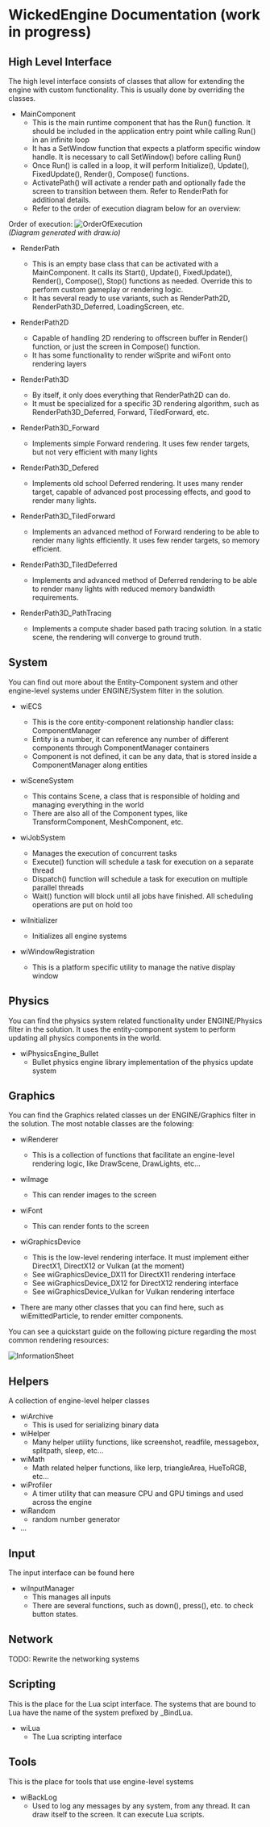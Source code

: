 # WickedEngine Documentation (work in progress)

## High Level Interface
The high level interface consists of classes that allow for extending the engine with custom functionality. This is usually done by overriding the classes.

- MainComponent
	- This is the main runtime component that has the Run() function. It should be included in the application entry point while calling Run() in an infinite loop
	- It has a SetWindow function that expects a platform specific window handle. It is necessary to call SetWindow() before calling Run()
	- Once Run() is called in a loop, it will perform Initialize(), Update(), FixedUpdate(), Render(), Compose() functions. 
	- ActivatePath() will activate a render path and optionally fade the screen to transition between them. Refer to RenderPath for additional details.
	- Refer to the order of execution diagram below for an overview:

Order of execution:
![OrderOfExecution](orderofexecution.png)
<br><i>(Diagram generated with draw.io)</i>

- RenderPath
	- This is an empty base class that can be activated with a MainComponent. It calls its Start(), Update(), FixedUpdate(), Render(), Compose(), Stop() functions as needed. Override this to perform custom gameplay or rendering logic.
	- It has several ready to use variants, such as RenderPath2D, RenderPath3D_Deferred, LoadingScreen, etc.

- RenderPath2D
	- Capable of handling 2D rendering to offscreen buffer in Render() function, or just the screen in Compose() function.
	- It has some functionality to render wiSprite and wiFont onto rendering layers

- RenderPath3D
	- By itself, it only does everything that RenderPath2D can do.
	- It must be specialized for a specific 3D rendering algorithm, such as RenderPath3D_Deferred, Forward, TiledForward, etc.

- RenderPath3D_Forward
	- Implements simple Forward rendering. It uses few render targets, but not very efficient with many lights

- RenderPath3D_Defered
	- Implements old school Deferred rendering. It uses many render target, capable of advanced post processing effects, and good to render many lights.

- RenderPath3D_TiledForward
	- Implements an advanced method of Forward rendering to be able to render many lights efficiently. It uses few render targets, so memory efficient.

- RenderPath3D_TiledDeferred
	- Implements and advanced method of Deferred rendering to be able to render many lights with reduced memory bandwidth requirements.

- RenderPath3D_PathTracing
	- Implements a compute shader based path tracing solution. In a static scene, the rendering will converge to ground truth.

## System
You can find out more about the Entity-Component system and other engine-level systems under ENGINE/System filter in the solution.

- wiECS
	- This is the core entity-component relationship handler class: ComponentManager
	- Entity is a number, it can reference any number of different components through ComponentManager containers
	- Component is not defined, it can be any data, that is stored inside a ComponentManager along entities

- wiSceneSystem
	- This contains Scene, a class that is responsible of holding and managing everything in the world
	- There are also all of the Component types, like TransformComponent, MeshComponent, etc.

- wiJobSystem
	- Manages the execution of concurrent tasks
	- Execute() function will schedule a task for execution on a separate thread
	- Dispatch() function will schedule a task for execution on multiple parallel threads
	- Wait() function will block until all jobs have finished. All scheduling operations are put on hold too

- wiInitializer
	- Initializes all engine systems

- wiWindowRegistration
	- This is a platform specific utility to manage the native display window

## Physics
You can find the physics system related functionality under ENGINE/Physics filter in the solution.
It uses the entity-component system to perform updating all physics components in the world.

- wiPhysicsEngine_Bullet
	- Bullet physics engine library implementation of the physics update system

## Graphics
You can find the Graphics related classes un der ENGINE/Graphics filter in the solution. The most notable classes are the folowing:

- wiRenderer
	- This is a collection of functions that facilitate an engine-level rendering logic, like DrawScene, DrawLights, etc...

- wiImage
	- This can render images to the screen

- wiFont
	- This can render fonts to the screen

- wiGraphicsDevice
	- This is the low-level rendering interface. It must implement either DirectX1, DirectX12 or Vulkan (at the moment)
	- See wiGraphicsDevice_DX11 for DirectX11 rendering interface
	- See wiGraphicsDevice_DX12 for DirectX12 rendering interface
	- See wiGraphicsDevice_Vulkan for Vulkan rendering interface

- There are many other classes that you can find here, such as wiEmittedParticle, to render emitter components. 

You can see a quickstart guide on the following picture regarding the most common rendering resources:

![InformationSheet](information_sheet.png)

## Helpers
A collection of engine-level helper classes

- wiArchive
	- This is used for serializing binary data
- wiHelper
	- Many helper utility functions, like screenshot, readfile, messagebox, splitpath, sleep, etc...
- wiMath
	- Math related helper functions, like lerp, triangleArea, HueToRGB, etc...
- wiProfiler
	- A timer utility that can measure CPU and GPU timings and used across the engine
- wiRandom
	- random number generator
- ...

## Input
The input interface can be found here

- wiInputManager
	- This manages all inputs
	- There are several functions, such as down(), press(), etc. to check button states.

## Network
TODO: Rewrite the networking systems

## Scripting
This is the place for the Lua scipt interface. The systems that are bound to Lua have the name of the system prefixed by _BindLua. 

- wiLua
	- The Lua scripting interface

## Tools
This is the place for tools that use engine-level systems

- wiBackLog
	- Used to log any messages by any system, from any thread. It can draw itself to the screen. It can execute Lua scripts.

